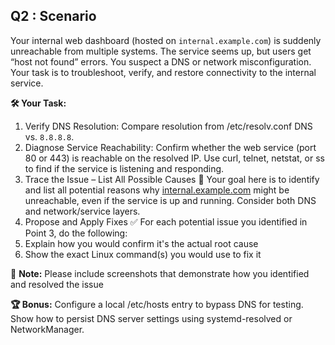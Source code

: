 ## Q2 : **Scenario**

Your internal web dashboard (hosted on `internal.example.com`) is suddenly unreachable from multiple systems. The service seems up, but users get “host not found” errors. You suspect a DNS or network misconfiguration. Your task is to troubleshoot, verify, and restore connectivity to the internal service.
  
**🛠️ Your Task:**
1.  Verify DNS Resolution:
Compare resolution from /etc/resolv.conf DNS vs. `8.8.8.8`.
2.  Diagnose Service Reachability:
Confirm whether the web service (port 80 or 443) is reachable on the resolved IP.
Use curl, telnet, netstat, or ss to find if the service is listening and responding.
3.  Trace the Issue – List All Possible Causes
**🧪** Your goal here is to identify and list all potential reasons why [internal.example.com](http://internal.example.com/) might be unreachable, even if the service is up and running. Consider both DNS and network/service layers.
4.  Propose and Apply Fixes
✅ For each potential issue you identified in Point 3, do the following:
1.  Explain how you would confirm it's the actual root cause
2.  Show the exact Linux command(s) you would use to fix it
  
**🧠** **Note:**
Please include screenshots that demonstrate how you identified and resolved the issue 
  
**🏆 Bonus:**
Configure a local /etc/hosts entry to bypass DNS for testing.
Show how to persist DNS server settings using systemd-resolved or NetworkManager.